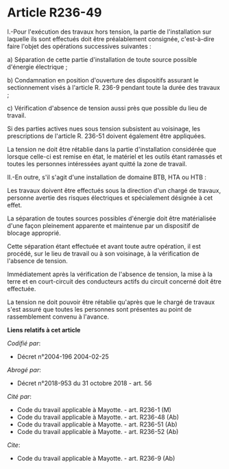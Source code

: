 # Article R236-49

I.-Pour l'exécution des travaux hors tension, la partie de l'installation sur laquelle ils sont effectués doit être
préalablement consignée, c'est-à-dire faire l'objet des opérations successives suivantes : 

a) Séparation de cette partie d'installation de toute source possible d'énergie électrique ; 

b) Condamnation en position d'ouverture des dispositifs assurant le sectionnement visés à l'article R. 236-9 pendant toute la
durée des travaux ; 

c) Vérification d'absence de tension aussi près que possible du lieu de travail. 

Si des parties actives nues sous tension subsistent au voisinage, les prescriptions de l'article R. 236-51 doivent également
être appliquées. 

La tension ne doit être rétablie dans la partie d'installation considérée que lorsque celle-ci est remise en état, le
matériel et les outils étant ramassés et toutes les personnes intéressées ayant quitté la zone de travail. 

II.-En outre, s'il s'agit d'une installation de domaine BTB, HTA ou HTB : 

Les travaux doivent être effectués sous la direction d'un chargé de travaux, personne avertie des risques électriques et
spécialement désignée à cet effet. 

La séparation de toutes sources possibles d'énergie doit être matérialisée d'une façon pleinement apparente et maintenue par
un dispositif de blocage approprié. 

Cette séparation étant effectuée et avant toute autre opération, il est procédé, sur le lieu de travail ou à son voisinage, à
la vérification de l'absence de tension. 

Immédiatement après la vérification de l'absence de tension, la mise à la terre et en court-circuit des conducteurs actifs du
circuit concerné doit être effectuée. 

La tension ne doit pouvoir être rétablie qu'après que le chargé de travaux s'est assuré que toutes les personnes sont
présentes au point de rassemblement convenu à l'avance.

**Liens relatifs à cet article**

_Codifié par_:

  - Décret n°2004-196 2004-02-25

_Abrogé par_:

  - Décret n°2018-953 du 31 octobre 2018 - art. 56

_Cité par_:

  - Code du travail applicable à Mayotte. - art. R236-1 (M)
  - Code du travail applicable à Mayotte. - art. R236-48 (Ab)
  - Code du travail applicable à Mayotte. - art. R236-51 (Ab)
  - Code du travail applicable à Mayotte. - art. R236-52 (Ab)

_Cite_:

  - Code du travail applicable à Mayotte. - art. R236-9 (Ab)
